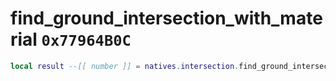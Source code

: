 # find_ground_intersection_with_material `0x77964B0C`

```lua
local result --[[ number ]] = natives.intersection.find_ground_intersection_with_material(_unk0 --[[ number ]], _unk1 --[[ number ]], _unk2 --[[ number ]], _unk3 --[[ number ]], _unk4 --[[ number ]])
```